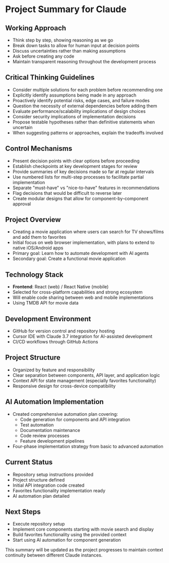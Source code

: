 # Project Summary for Claude

## Working Approach
- Think step by step, showing reasoning as we go
- Break down tasks to allow for human input at decision points
- Discuss uncertainties rather than making assumptions
- Ask before creating any code
- Maintain transparent reasoning throughout the development process

## Critical Thinking Guidelines
- Consider multiple solutions for each problem before recommending one
- Explicitly identify assumptions being made in any approach
- Proactively identify potential risks, edge cases, and failure modes
- Question the necessity of external dependencies before adding them
- Evaluate performance/scalability implications of design choices
- Consider security implications of implementation decisions
- Propose testable hypotheses rather than definitive statements when uncertain
- When suggesting patterns or approaches, explain the tradeoffs involved

## Control Mechanisms
- Present decision points with clear options before proceeding
- Establish checkpoints at key development stages for review
- Provide summaries of key decisions made so far at regular intervals
- Use numbered lists for multi-step processes to facilitate partial implementation
- Separate "must-have" vs "nice-to-have" features in recommendations
- Flag decisions that would be difficult to reverse later
- Create modular designs that allow for component-by-component approval

## Project Overview
- Creating a movie application where users can search for TV shows/films and add them to favorites
- Initial focus on web browser implementation, with plans to extend to native iOS/Android apps
- Primary goal: Learn how to automate development with AI agents
- Secondary goal: Create a functional movie application

## Technology Stack
- **Frontend**: React (web) / React Native (mobile)
- Selected for cross-platform capabilities and strong ecosystem
- Will enable code sharing between web and mobile implementations
- Using TMDB API for movie data

## Development Environment
- GitHub for version control and repository hosting
- Cursor IDE with Claude 3.7 integration for AI-assisted development
- CI/CD workflows through GitHub Actions

## Project Structure
- Organized by feature and responsibility
- Clear separation between components, API layer, and application logic
- Context API for state management (especially favorites functionality)
- Responsive design for cross-device compatibility

## AI Automation Implementation
- Created comprehensive automation plan covering:
  - Code generation for components and API integration
  - Test automation
  - Documentation maintenance
  - Code review processes
  - Feature development pipelines
- Four-phase implementation strategy from basic to advanced automation

## Current Status
- Repository setup instructions provided
- Project structure defined
- Initial API integration code created
- Favorites functionality implementation ready
- AI automation plan detailed

## Next Steps
- Execute repository setup
- Implement core components starting with movie search and display
- Build favorites functionality using the provided context
- Start using AI automation for component generation

This summary will be updated as the project progresses to maintain context continuity between different Claude instances.
